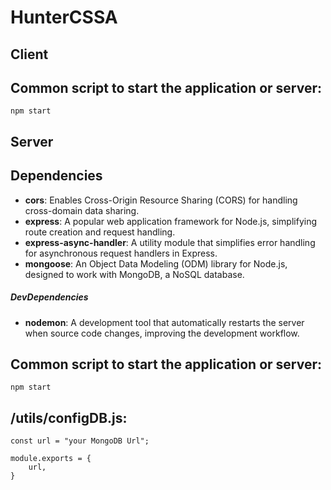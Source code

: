 # HunterCSSA
 
 
 
## Client

## Common script to start the application or server:
```
npm start
```

## Server

## Dependencies

- **cors**: Enables Cross-Origin Resource Sharing (CORS) for handling cross-domain data sharing.
- **express**: A popular web application framework for Node.js, simplifying route creation and request handling.
- **express-async-handler**: A utility module that simplifies error handling for asynchronous request handlers in Express.
- **mongoose**: An Object Data Modeling (ODM) library for Node.js, designed to work with MongoDB, a NoSQL database. 

##### DevDependencies

- **nodemon**: A development tool that automatically restarts the server when source code changes, improving the development workflow.




## Common script to start the application or server:
```
npm start
```


## /utils/configDB.js:
```
const url = "your MongoDB Url";

module.exports = {
    url,
}

